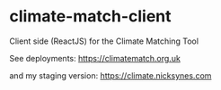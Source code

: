 # climate-match-client
Client side (ReactJS) for the Climate Matching Tool

See deployments:
https://climatematch.org.uk

and my staging version:
https://climate.nicksynes.com
